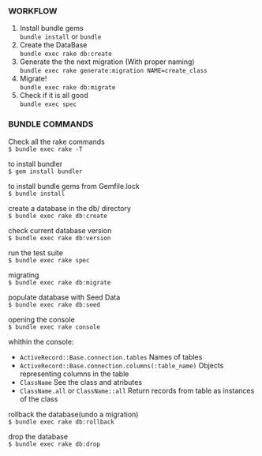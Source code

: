 ### WORKFLOW
1. Install bundle gems  
`bundle install` or `bundle`  
2. Create the DataBase  
`bundle exec rake db:create`  
3. Generate the the next migration (With proper naming)  
`bundle exec rake generate:migration NAME=create_class`  
4. Migrate!  
`bundle exec rake db:migrate`  
5. Check if it is all good  
`bundle exec spec`  

### BUNDLE COMMANDS
Check all the rake commands  
`$ bundle exec rake -T`  

to install bundler  
`$ gem install bundler` 

to install bundle gems from Gemfile.lock  
`$ bundle install`  

create a database in the db/ directory  
`$ bundle exec rake db:create`  

check current database version  
`$ bundle exec rake db:version`  

run the test suite  
`$ bundle exec rake spec`  

migrating  
`$ bundle exec rake db:migrate`  

populate database with Seed Data  
`$ bundle exec rake db:seed`  

opening the console  
`$ bundle exec rake console`  

whithin the console:  
- `ActiveRecord::Base.connection.tables` Names of tables  
- `ActiveRecord::Base.connection.columns(:table_name)` Objects representing columns in the table  
- `ClassName` See the class and atributes  
- `ClassName.all` or `ClassName::all` Return records from table as instances of the class  

rollback the database(undo a migration)  
`$ bundle exec rake db:rollback`  

drop the database  
`$ bundle exec rake db:drop`  


